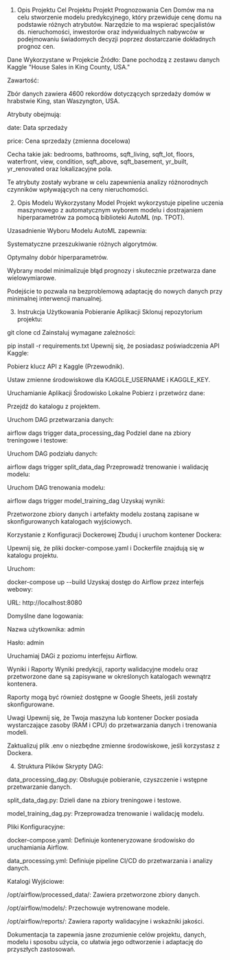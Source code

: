 1. Opis Projektu
Cel Projektu
Projekt Prognozowania Cen Domów ma na celu stworzenie modelu predykcyjnego, który przewiduje cenę domu na podstawie różnych atrybutów. Narzędzie to ma wspierać specjalistów ds. nieruchomości, inwestorów oraz indywidualnych nabywców w podejmowaniu świadomych decyzji poprzez dostarczanie dokładnych prognoz cen.

Dane Wykorzystane w Projekcie
Źródło: Dane pochodzą z zestawu danych Kaggle "House Sales in King County, USA."

Zawartość:

Zbór danych zawiera 4600 rekordów dotyczących sprzedaży domów w hrabstwie King, stan Waszyngton, USA.

Atrybuty obejmują:

date: Data sprzedaży

price: Cena sprzedaży (zmienna docelowa)

Cecha takie jak: bedrooms, bathrooms, sqft_living, sqft_lot, floors, waterfront, view, condition, sqft_above, sqft_basement, yr_built, yr_renovated oraz lokalizacyjne pola.

Te atrybuty zostały wybrane w celu zapewnienia analizy różnorodnych czynników wpływających na ceny nieruchomości.

2. Opis Modelu
Wykorzystany Model
Projekt wykorzystuje pipeline uczenia maszynowego z automatycznym wyborem modelu i dostrajaniem hiperparametrów za pomocą biblioteki AutoML (np. TPOT).

Uzasadnienie Wyboru Modelu
AutoML zapewnia:

Systematyczne przeszukiwanie różnych algorytmów.

Optymalny dobór hiperparametrów.

Wybrany model minimalizuje błąd prognozy i skutecznie przetwarza dane wielowymiarowe.

Podejście to pozwala na bezproblemową adaptację do nowych danych przy minimalnej interwencji manualnej.

3. Instrukcja Użytkowania
Pobieranie Aplikacji
Sklonuj repozytorium projektu:



git clone <adres-repozytorium>
cd <folder-repozytorium>
Zainstaluj wymagane zależności:



pip install -r requirements.txt
Upewnij się, że posiadasz poświadczenia API Kaggle:

Pobierz klucz API z Kaggle (Przewodnik).

Ustaw zmienne środowiskowe dla KAGGLE_USERNAME i KAGGLE_KEY.

Uruchamianie Aplikacji
Środowisko Lokalne
Pobierz i przetwórz dane:

Przejdź do katalogu z projektem.

Uruchom DAG przetwarzania danych:



airflow dags trigger data_processing_dag
Podziel dane na zbiory treningowe i testowe:

Uruchom DAG podziału danych:



airflow dags trigger split_data_dag
Przeprowadź trenowanie i walidację modelu:

Uruchom DAG trenowania modelu:



airflow dags trigger model_training_dag
Uzyskaj wyniki:

Przetworzone zbiory danych i artefakty modelu zostaną zapisane w skonfigurowanych katalogach wyjściowych.

Korzystanie z Konfiguracji Dockerowej
Zbuduj i uruchom kontener Dockera:

Upewnij się, że pliki docker-compose.yaml i Dockerfile znajdują się w katalogu projektu.

Uruchom:



docker-compose up --build
Uzyskaj dostęp do Airflow przez interfejs webowy:

URL: http://localhost:8080

Domyślne dane logowania:

Nazwa użytkownika: admin

Hasło: admin

Uruchamiaj DAGi z poziomu interfejsu Airflow.

Wyniki i Raporty
Wyniki predykcji, raporty walidacyjne modelu oraz przetworzone dane są zapisywane w określonych katalogach wewnątrz kontenera.

Raporty mogą być również dostępne w Google Sheets, jeśli zostały skonfigurowane.

Uwagi
Upewnij się, że Twoja maszyna lub kontener Docker posiada wystarczające zasoby (RAM i CPU) do przetwarzania danych i trenowania modeli.

Zaktualizuj plik .env o niezbędne zmienne środowiskowe, jeśli korzystasz z Dockera.

4. Struktura Plików
Skrypty DAG:

data_processing_dag.py: Obsługuje pobieranie, czyszczenie i wstępne przetwarzanie danych.

split_data_dag.py: Dzieli dane na zbiory treningowe i testowe.

model_training_dag.py: Przeprowadza trenowanie i walidację modelu.

Pliki Konfiguracyjne:

docker-compose.yaml: Definiuje konteneryzowane środowisko do uruchamiania Airflow.

data_processing.yml: Definiuje pipeline CI/CD do przetwarzania i analizy danych.

Katalogi Wyjściowe:

/opt/airflow/processed_data/: Zawiera przetworzone zbiory danych.

/opt/airflow/models/: Przechowuje wytrenowane modele.

/opt/airflow/reports/: Zawiera raporty walidacyjne i wskaźniki jakości.

Dokumentacja ta zapewnia jasne zrozumienie celów projektu, danych, modelu i sposobu użycia, co ułatwia jego odtworzenie i adaptację do przyszłych zastosowań.
